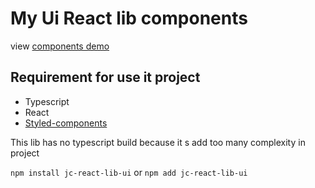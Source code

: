 # My Ui React lib components
view [components demo](https://vol4n3.github.io/jc-react-lib-ui/)
## Requirement for use it project
* Typescript
* React 
* [Styled-components](https://styled-components.com/)

This lib has no typescript build because it s add too many complexity in project

`npm install jc-react-lib-ui` or `npm add jc-react-lib-ui`

